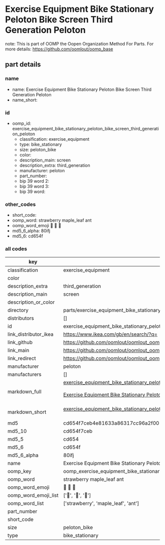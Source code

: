# Exercise Equipment Bike Stationary Peloton Bike Screen Third Generation Peloton  

note: This is part of OOMP the Oopen Organization Method For Parts. For more details: https://github.com/oomlout/oomp_base

##  part details
  







### name
* name: Exercise Equipment Bike Stationary Peloton Bike Screen Third Generation Peloton
* name_short: 
### id
* oomp_id: exercise_equipment_bike_stationary_peloton_bike_screen_third_generation_peloton
  * classification: exercise_equipment
  * type: bike_stationary
  * size: peloton_bike
  * color: 
  * description_main: screen
  * description_extra: third_generation
  * manufacturer: peloton
  * part_number: 
  * bip 39 word 2: 
  * bip 39 word 3: 
  * bip 39 word: 

### other_codes
* short_code: 
* oomp_word: strawberry maple_leaf ant
* oomp_word_emoji :strawberry: :maple_leaf: :ant:
* md5_6_alpha: 80ifj
* md5_6: cd654f









### all codes 
| key | value |  
| --- | --- |  
| classification | exercise_equipment |  
| color |  |  
| description_extra | third_generation |  
| description_main | screen |  
| description_or_color |   |  
| directory | parts/exercise_equipment_bike_stationary_peloton_bike_screen_third_generation_peloton |  
| distributors | [] |  
| id | exercise_equipment_bike_stationary_peloton_bike_screen_third_generation_peloton |  
| link_distributor_ikea | https://www.ikea.com/gb/en/search/?q= |  
| link_github | https://github.com/oomlout/oomlout_oomp_version_1_messy/tree/main/parts/exercise_equipment_bike_stationary_peloton_bike_screen_third_generation_peloton |  
| link_main | https://github.com/oomlout/oomlout_oomp_version_1_messy/tree/main/parts/exercise_equipment_bike_stationary_peloton_bike_screen_third_generation_peloton |  
| link_redirect | https://github.com/oomlout/oomlout_oomp_version_1_messy/tree/main/parts/exercise_equipment_bike_stationary_peloton_bike_screen_third_generation_peloton |  
| manufacturer | peloton |  
| manufacturers | [] |  
| markdown_full | [exercise_equipment_bike_stationary_peloton_bike_screen_third_generation_peloton](none)<br>[](none)<br>[Exercise Equipment Bike Stationary Peloton Bike Screen Third Generation Peloton](none)<br><br> |  
| markdown_short | [exercise_equipment_bike_stationary_peloton_bike_screen_third_generation_peloton](none)<br><br> |  
| md5 | cd654f7ceb4e81633a86317cc96a2f00 |  
| md5_10 | cd654f7ceb |  
| md5_5 | cd654 |  
| md5_6 | cd654f |  
| md5_6_alpha | 80ifj |  
| name | Exercise Equipment Bike Stationary Peloton Bike Screen Third Generation Peloton |  
| oomp_key | oomp_exercise_equipment_bike_stationary_peloton_bike_screen_third_generation_peloton |  
| oomp_word | strawberry maple_leaf ant |  
| oomp_word_emoji | :strawberry: :maple_leaf: :ant: |  
| oomp_word_emoji_list | [':strawberry:', ':maple_leaf:', ':ant:'] |  
| oomp_word_list | ['strawberry', 'maple_leaf', 'ant'] |  
| part_number |  |  
| short_code |  |  
| size | peloton_bike |  
| type | bike_stationary |  
